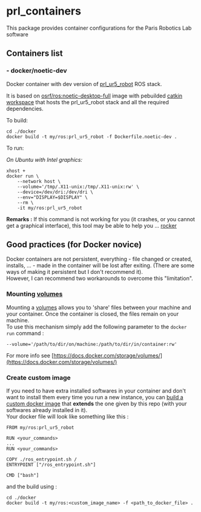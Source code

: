 # prl_containers
This package provides container configurations for the Paris Robotics Lab software

## Containers list

### - docker/noetic-dev

Docker container with dev version of [prl_ur5_robot](https://github.com/inria-paris-robotic-lab/prl_ur5_robot) ROS stack.

It is based on [osrf/ros:noetic-desktop-full](https://hub.docker.com/r/osrf/ros) image with pebuilded [catkin workspace](http://wiki.ros.org/catkin/workspaces) that hosts the prl_ur5_robot stack and all the required dependencies.

To build:

```
cd ./docker
docker build -t my/ros:prl_ur5_robot -f Dockerfile.noetic-dev .
```

To run:

*On Ubuntu with Intel graphics:*

```
xhost +
docker run \
    --network host \
    --volume='/tmp/.X11-unix:/tmp/.X11-unix:rw' \
    --device=/dev/dri:/dev/dri \
    --env="DISPLAY=$DISPLAY" \
    --rm \
    -it my/ros:prl_ur5_robot
```

**Remarks :** If this command is not working for you (it crashes, or you cannot get a graphical interface), this tool may be able to help you ... [rocker](https://github.com/osrf/rocker)

## Good practices (for Docker novice)
Docker containers are not persistent, everything - file changed or created, installs, ... - made in the container will be lost after exiting. (There are some ways of making it persistent but I don't recommend it).  
However, I can recommend two workarounds to overcome this "limitation".

### Mounting [volumes](https://docs.docker.com/storage/volumes/)
Mounting a [volumes](https://docs.docker.com/storage/volumes/) allows you to 'share' files between your machine and your container. Once the container is closed, the files remain on your machine.  
To use this mechanism simply add the following parameter to the `docker run` command :
```
--volume='/path/to/dir/on/machine:/path/to/dir/in/container:rw'
```
For more info see [https://docs.docker.com/storage/volumes/](https://docs.docker.com/storage/volumes/)

### Create custom image
If you need to have extra installed softwares in your container and don't want to install them every time you run a new instance, you can [build a custom docker image](https://docs.docker.com/engine/reference/builder/) that **extends** the one given by this repo (with your softwares already installed in it).  
Your docker file will look like something like this :
```
FROM my/ros:prl_ur5_robot

RUN <your_commands>
...
RUN <your_commands>

COPY ./ros_entrypoint.sh /
ENTRYPOINT ["/ros_entrypoint.sh"]

CMD ["bash"]
```
and the build using :
```
cd ./docker
docker build -t my/ros:<custom_image_name> -f <path_to_docker_file> .
```